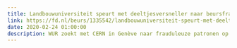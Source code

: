 ```yaml
---
title: Landbouwuniversiteit speurt met deeltjesversneller naar beursfraude
link: https://fd.nl/beurs/1335542/landbouwuniversiteit-speurt-met-deeltjesversneller-naar-beursfraude
date: 2020-02-24 01:00:00
description: WUR zoekt met CERN in Genève naar frauduleuze patronen op de goederentermijnmarkten en financiële markten.
---
```

